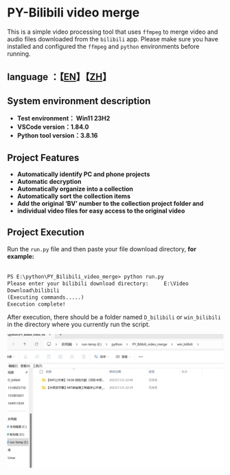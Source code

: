 # PY-Bilibili video merge

This is a simple video processing tool that uses `ffmpeg` to merge video and audio files downloaded from the `bilibili` app. Please make sure you have installed and configured the `ffmpeg` and `python` environments before running.

## language ：【[EN](README.md "English")】【[ZH](README_zh.md "中文")】

## System environment description

- **Test environment： Win11 23H2**  
- **VSCode version：1.84.0**  
- **Python tool version：3.8.16**

## Project Features

- **Automatically identify PC and phone projects**
- **Automatic decryption**
- **Automatically organize into a collection**
- **Automatically sort the collection items**
- **Add the original ‘BV’ number to the collection project folder and**
- **individual video files for easy access to the original video**

## Project Execution

Run the `run.py` file and then paste your file download directory, **for example:**

```shell

PS E:\python\PY_Bilibili_video_merge> python run.py
Please enter your bilibili download directory:     E:\Video Download\bilibili
(Executing commands.....)
Execution complete!

```

After execution, there should be a folder named `D_bilibili` or `win_bilibili` in the directory where you currently run the script.

![Sample image](image.png)
